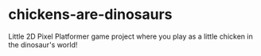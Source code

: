 # chickens-are-dinosaurs
Little 2D Pixel Platformer game project where you play as a little chicken in the dinosaur's world!
